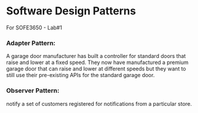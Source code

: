 # Software Design Patterns
For SOFE3650 - Lab#1

### Adapter Pattern:
  A garage door manufacturer has built a controller for standard doors that raise and lower at a fixed speed.  They  now  have  manufactured  a  premium  garage  door  that  can  raise  and  lower  at  different  speeds but they want to still use their pre-existing APIs for the standard garage door.
  
### Observer Pattern:
  notify a set of customers registered for notifications from a particular store.
